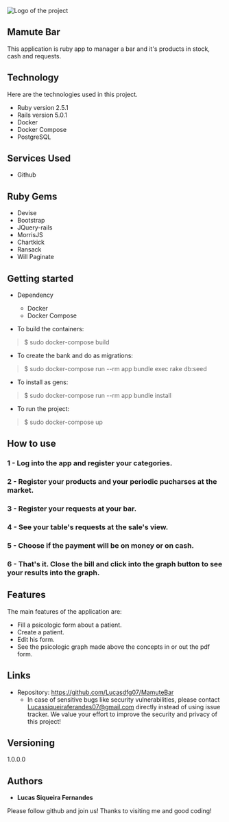 
![Logo of the project](https://github.com/Lucasdfg07/MamuteBar/blob/master/app/assets/images/mamute.jpg)


## Mamute Bar
This application is ruby app to manager a bar and it's products in stock, cash and requests.


## Technology 

Here are the technologies used in this project.

* Ruby version  2.5.1
* Rails version 5.0.1
* Docker 
* Docker Compose
* PostgreSQL

## Services Used

* Github

## Ruby Gems

* Devise
* Bootstrap
* JQuery-rails
* MorrisJS
* Chartkick
* Ransack
* Will Paginate


## Getting started

* Dependency
  - Docker
  - Docker Compose

* To build the containers:
>    $ sudo docker-compose build

* To create the bank and do as migrations:
>    $ sudo docker-compose run --rm app bundle exec rake db:seed

* To install as gens:
>    $ sudo docker-compose run --rm app bundle install

* To run the project:
>    $ sudo docker-compose up


## How to use

### 1 - Log into the app and register your categories.

### 2 - Register your products and your periodic pucharses at the market.

### 3 - Register your requests at your bar.

### 4 - See your table's requests at the sale's view.

### 5 - Choose if the payment will be on money or on cash.

### 6 - That's it. Close the bill and click into the graph button to see your results into the graph.



## Features

The main features of the application are:
 - Fill a psicologic form about a patient.
 - Create a patient.
 - Edit his form.
 - See the psicologic graph made above the concepts in or out the pdf form.


## Links
  - Repository: https://github.com/Lucasdfg07/MamuteBar
    - In case of sensitive bugs like security vulnerabilities, please contact
      Lucassiqueiraferandes07@gmail.com directly instead of using issue tracker. We value your effort
      to improve the security and privacy of this project!

  ## Versioning

  1.0.0.0


  ## Authors

  * **Lucas Siqueira Fernandes** 

  Please follow github and join us!
  Thanks to visiting me and good coding!
